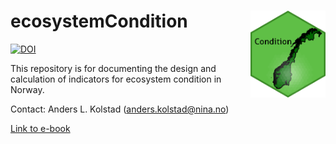 # ecosystemCondition <img src='images/hexSticker_EC.png' align="right" height="139" />

[![DOI](https://zenodo.org/badge/520075787.svg)](https://zenodo.org/badge/latestdoi/520075787)

This repository is for documenting the design and calculation of indicators for ecosystem condition in Norway.

Contact: Anders L. Kolstad (anders.kolstad@nina.no)

[Link to e-book](https://ninanor.github.io/ecosystemCondition/)



